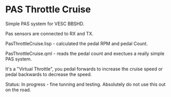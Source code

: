 # PAS Throttle Cruise #


Simple PAS system for VESC BBSHD.


Pas sensors are connected to RX and TX.

PasThrottleCruise.lisp - calculated the pedal RPM and pedal Count.

PasThrottleCruise.qml - reads the pedal count and exectues a really simple PAS system.

It's a "Virtual Throttle", you pedal forwards to increase the cruise speed or pedal backwards to decrease the speed.

Status: In progress - fine tunning and testing. Absolutely do not use this out on the road.


